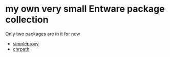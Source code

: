 # my own very small Entware package collection #

Only two packages are in it for now
- [simpleproxy](https://github.com/vzaliva/simpleproxy.git)
- [chrpath](http://directory.fsf.org/project/chrpath)
